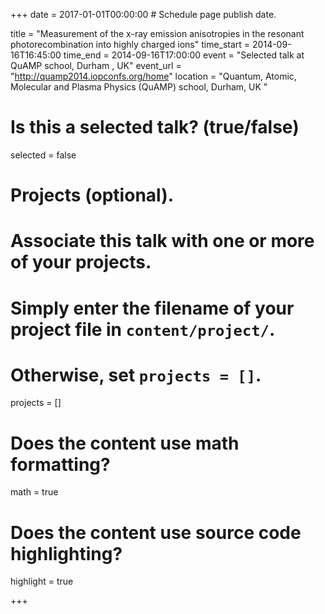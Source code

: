 +++
date = 2017-01-01T00:00:00  # Schedule page publish date.

title = "Measurement of the x-ray emission anisotropies in the resonant photorecombination into highly charged ions"
time_start = 2014-09-16T16:45:00
time_end = 2014-09-16T17:00:00
event = "Selected talk at QuAMP school, Durham , UK"
event_url = "http://quamp2014.iopconfs.org/home"
location = "Quantum, Atomic, Molecular and Plasma Physics (QuAMP) school, Durham, UK "

# Is this a selected talk? (true/false)
selected = false

# Projects (optional).
#   Associate this talk with one or more of your projects.
#   Simply enter the filename of your project file in `content/project/`.
#   Otherwise, set `projects = []`.
projects = []

# Does the content use math formatting?
math = true

# Does the content use source code highlighting?
highlight = true

+++